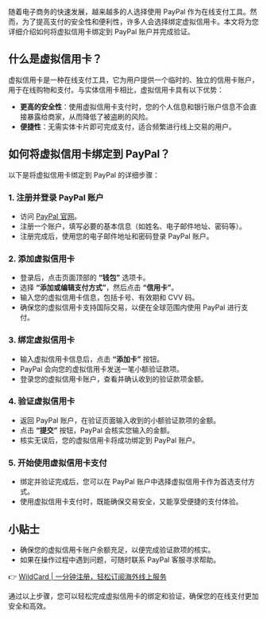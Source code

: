 随着电子商务的快速发展，越来越多的人选择使用 PayPal 作为在线支付工具。然而，为了提高支付的安全性和便利性，许多人会选择绑定虚拟信用卡。本文将为您详细介绍如何将虚拟信用卡绑定到 PayPal 账户并完成验证。

## 什么是虚拟信用卡？

虚拟信用卡是一种在线支付工具，它为用户提供一个临时的、独立的信用卡账户，用于在线购物和支付。与实体信用卡相比，虚拟信用卡具有以下优势：

- **更高的安全性**：使用虚拟信用卡支付时，您的个人信息和银行账户信息不会直接暴露给商家，从而降低了被盗刷的风险。
- **便捷性**：无需实体卡片即可完成支付，适合频繁进行线上交易的用户。

## 如何将虚拟信用卡绑定到 PayPal？

以下是将虚拟信用卡绑定到 PayPal 的详细步骤：

### 1. 注册并登录 PayPal 账户

- 访问 [PayPal 官网](https://www.paypal.com)。
- 注册一个账户，填写必要的基本信息（如姓名、电子邮件地址、密码等）。
- 注册完成后，使用您的电子邮件地址和密码登录 PayPal 账户。

### 2. 添加虚拟信用卡

- 登录后，点击页面顶部的 **“钱包”** 选项卡。
- 选择 **“添加或编辑支付方式”**，然后点击 **“信用卡”**。
- 输入您的虚拟信用卡信息，包括卡号、有效期和 CVV 码。
- 确保您的虚拟信用卡支持国际交易，以便在全球范围内使用 PayPal 进行支付。

### 3. 绑定虚拟信用卡

- 输入虚拟信用卡信息后，点击 **“添加卡”** 按钮。
- PayPal 会向您的虚拟信用卡发送一笔小额验证款项。
- 登录您的虚拟信用卡账户，查看并确认收到的验证款项金额。

### 4. 验证虚拟信用卡

- 返回 PayPal 账户，在验证页面输入收到的小额验证款项的金额。
- 点击 **“提交”** 按钮，PayPal 会核实您输入的金额。
- 核实无误后，您的虚拟信用卡将成功绑定到 PayPal 账户。

### 5. 开始使用虚拟信用卡支付

- 绑定并验证完成后，您可以在 PayPal 账户中选择虚拟信用卡作为首选支付方式。
- 使用虚拟信用卡支付时，既能确保交易安全，又能享受便捷的支付体验。

## 小贴士

- 确保您的虚拟信用卡账户余额充足，以便完成验证款项的核实。
- 如果在操作过程中遇到问题，可随时联系 PayPal 客服寻求帮助。

👉 [WildCard | 一分钟注册，轻松订阅海外线上服务](https://bit.ly/bewildcard)

通过以上步骤，您可以轻松完成虚拟信用卡的绑定和验证，确保您的在线支付更加安全和高效。